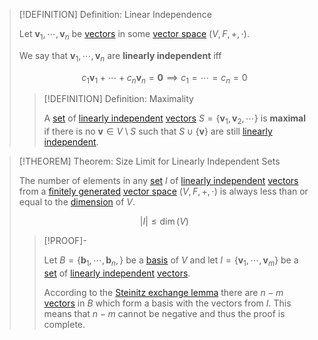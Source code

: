 >[!DEFINITION] Definition: Linear Independence
>
>Let $\mathbf{v}_1, \cdots, \mathbf{v}_n$ be [vectors](Vector.md) in some [vector space](Vector%20Space.md) $(V,F,+,\cdot$).
>
>We say that $\mathbf{v}_1, \cdots, \mathbf{v}_n$ are **linearly independent** iff
>
>$$
>c_1\mathbf{v}_1 + \cdots + c_n\mathbf{v}_n = \mathbf{0} \implies c_1 = \cdots = c_n = 0
>$$
>
>>[!DEFINITION] Definition: Maximality
>>
>>A [set](../../../Set%20Theory/Set.md) of [linearly independent](Linear%20Independence.md) [vectors](Vector.md) $S = \{ \mathbf{v}_1, \mathbf{v}_2, \cdots \}$ is **maximal** if there is no $\mathbf{v} \in V \setminus S$ such that $S \cup \{ \mathbf{v} \}$ are still [linearly independent](Linear%20Independence.md). 
>>
>

>[!THEOREM] Theorem: Size Limit for Linearly Independent Sets
>
>The number of elements in any [set](../../../Set%20Theory/Set.md) $I$ of [linearly independent](Linear%20Independence.md) [vectors](Vector.md) from a [finitely generated](Vector%20Spaces/Spanning%20Set%20(Generator).md) [vector space](Vector%20Space.md) $(V,F,+,\cdot)$ is always less than or equal to the [dimension](Bases/Dimension.md) of $V$.
>
>$$
>|I| \le \dim(V)
>$$
>
>>[!PROOF]-
>>
>>Let $B = \{\mathbf{b}_1, \cdots, \mathbf{b}_n,\}$ be a [basis](Bases/Basis.md) of $V$ and let $I = \{\mathbf{v}_1, \cdots, \mathbf{v}_m\}$ be a [set](../../../Set%20Theory/Set.md) of [linearly independent](.md) [vectors](Vector%20Space.md).
>>
>>According to the [Steinitz exchange lemma](Bases/Steinitz%20Exchange%20Lemma.md) there are $n-m$ [vectors](Vector%20Space.md) in $B$ which form a basis with the vectors from $I$. This means that $n-m$ cannot be negative and thus the proof is complete.
>>
>